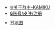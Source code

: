 * [🌐关于群主-KAMIKU](https://kamikuz.cn)
* [🔒账号/皮肤/注册](http://s24.natfrp.org:25159/)
* [⛩️地图](http://kamiku.picp.vip:8123/)
